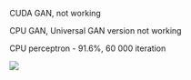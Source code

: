 CUDA GAN, not working

CPU GAN, Universal GAN version not working 

CPU perceptron - 91.6%, 60 000 iteration

![](https://github.com/stasan320/GraphGAN/blob/master/image/console.png)
